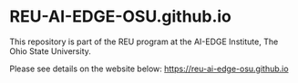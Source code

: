 # REU-AI-EDGE-OSU.github.io
This repository is part of the REU program at the AI-EDGE Institute, The Ohio State University.

Please see details on the website below:
https://reu-ai-edge-osu.github.io
